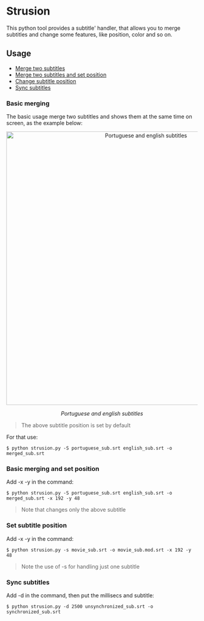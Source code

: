 # Strusion
This python tool provides a subtitle' handler, that allows you to merge subtitles and change some features, like position, color and so on.
## Usage
- [Merge two subtitles](#basic-merging)
- [Merge two subtitles and set position](#basic-merging-and-set-position)
- [Change subtitle position](#set-subtitle-position)
- [Sync subtitles](#sync-subtitles)
### Basic merging
The basic usage merge two subtitles and shows them at the same time on screen, as the example below:


<p align="center">

<img src="https://user-images.githubusercontent.com/33498293/64730220-30898a00-d4b5-11e9-87c0-ef5eec47c1a8.png" width="720" alt="Portuguese and english subtitles">
</p>

<p align="center">
<i>Portuguese and english subtitles</i>
</p>

> The above subtitle position is set by default 

For that use: 
```
$ python strusion.py -S portuguese_sub.srt english_sub.srt -o merged_sub.srt
```
### Basic merging and set position
Add -x -y in the command: 
```
$ python strusion.py -S portuguese_sub.srt english_sub.srt -o merged_sub.srt -x 192 -y 48
```
> Note that changes only the above subtitle
### Set subtitle position
Add -x -y in the command: 
```
$ python strusion.py -s movie_sub.srt -o movie_sub.mod.srt -x 192 -y 48
```
> Note the use of -s for handling just one subtitle 
### Sync subtitles
Add -d in the command, then put the millisecs and subtitle: 
```
$ python strusion.py -d 2500 unsynchronized_sub.srt -o synchronized_sub.srt
```
